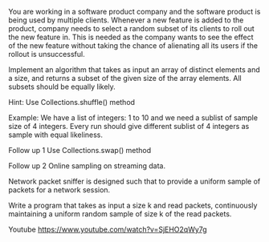 You are working in a software product company and the software product is being used by multiple clients. Whenever a new feature is added to the product, company needs to select a random subset of its clients to roll out the new feature in. This is needed as the company wants to see the effect of the new feature without taking the chance of alienating all its users if the rollout is unsuccessful.

Implement an algorithm that takes as input an array of distinct elements and a size, and returns a subset of the given size of the array elements. All subsets should be equally likely.

Hint: Use Collections.shuffle() method

Example:
We have a list of integers: 1 to 10 and we need a sublist of sample size of 4 integers. Every run should give different sublist of 4 integers as sample with equal likeliness.

Follow up 1
Use Collections.swap() method

Follow up 2
Online sampling on streaming data.

Network packet sniffer is designed such that to provide a uniform sample of packets for a network session.

Write a program that takes as input a size k and read packets, continuously maintaining a uniform random sample of size k of the read packets.

Youtube
https://www.youtube.com/watch?v=SjEHO2qWy7g